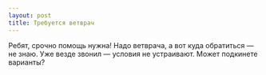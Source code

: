 ```yaml
---
layout: post 
title: Требуется ветврач 
--- 
```

Ребят, срочно помощь нужна! Надо ветврача, а вот куда обратиться — не знаю. Уже везде звонил — условия не устраивают. Может подкинете варианты?
